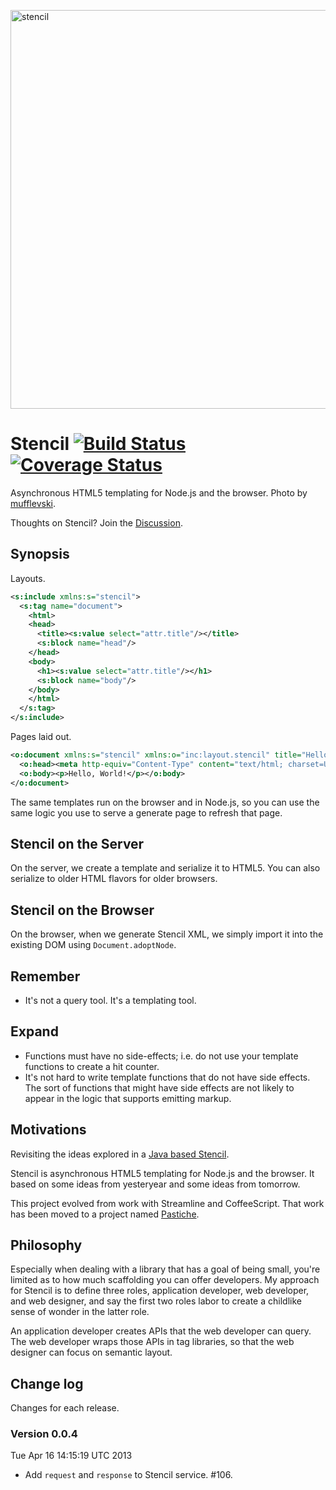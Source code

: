<a href="http://www.flickr.com/photos/74182631@N00/77864703/" title="stencil by
mufflevski, on Flickr"><img
src="http://farm1.staticflickr.com/38/77864703_db8027986c_z.jpg?zz=1"
width="850" height="638" alt="stencil"></a>

# Stencil [![Build Status](https://secure.travis-ci.org/bigeasy/stencil.png?branch=master)](http://travis-ci.org/bigeasy/stencil) [![Coverage Status](https://coveralls.io/repos/bigeasy/stencil/badge.png?branch=master)](https://coveralls.io/r/bigeasy/stencil)

Asynchronous HTML5 templating for Node.js and the browser. Photo by <a
href="http://www.flickr.com/people/74182631@N00/">mufflevski</a>.

Thoughts on Stencil? Join the
[Discussion](https://github.com/bigeasy/stencil/issues/11).

## Synopsis

Layouts.

```xml
<s:include xmlns:s="stencil">
  <s:tag name="document">
    <html>
    <head>
      <title><s:value select="attr.title"/></title>
      <s:block name="head"/>
    </head>
    <body>
      <h1><s:value select="attr.title"/></h1>
      <s:block name="body"/>
    </body>
    </html>
  </s:tag>
</s:include>

```

Pages laid out.

```xml
<o:document xmlns:s="stencil" xmlns:o="inc:layout.stencil" title="Hello, World!">
  <o:head><meta http-equiv="Content-Type" content="text/html; charset=UTF-8"/></o:head>
  <o:body><p>Hello, World!</p></o:body>
</o:document>
```

The same templates run on the browser and in Node.js, so you can use the same
logic you use to serve a generate page to refresh that page.

## Stencil on the Server

On the server, we create a template and serialize it to HTML5. You can also
serialize to older HTML flavors for older browsers.

## Stencil on the Browser

On the browser, when we generate Stencil XML, we simply import it into the
existing DOM using `Document.adoptNode`.

## Remember

 * It's not a query tool. It's a templating tool.

## Expand

 * Functions must have no side-effects; i.e. do not use your template functions
   to create a hit counter.
 * It's not hard to write template functions that do not have side effects. The
   sort of functions that might have side effects are not likely to appear in
   the logic that supports emitting markup.

## Motivations

Revisiting the ideas explored in a [Java based
Stencil](https://github.com/defunct/stencil).

Stencil is asynchronous HTML5 templating for Node.js and the browser. It based
on some ideas from yesteryear and some ideas from tomorrow.

This project evolved from work with Streamline and CoffeeScript. That work has
been moved to a project named [Pastiche](https://github.com/bigeasy/pastiche).

## Philosophy

Especially when dealing with a library that has a goal of being small, you're
limited as to how much scaffolding you can offer developers. My approach for
Stencil is to define three roles, application developer, web developer, and web
designer, and say the first two roles labor to create a childlike sense of
wonder in the latter role.

An application developer creates APIs that the web developer can query. The web
developer wraps those APIs in tag libraries, so that the web designer can focus
on semantic layout.

## Change log

Changes for each release.

### Version 0.0.4

Tue Apr 16 14:15:19 UTC 2013

 * Add `request` and `response` to Stencil service. #106.
